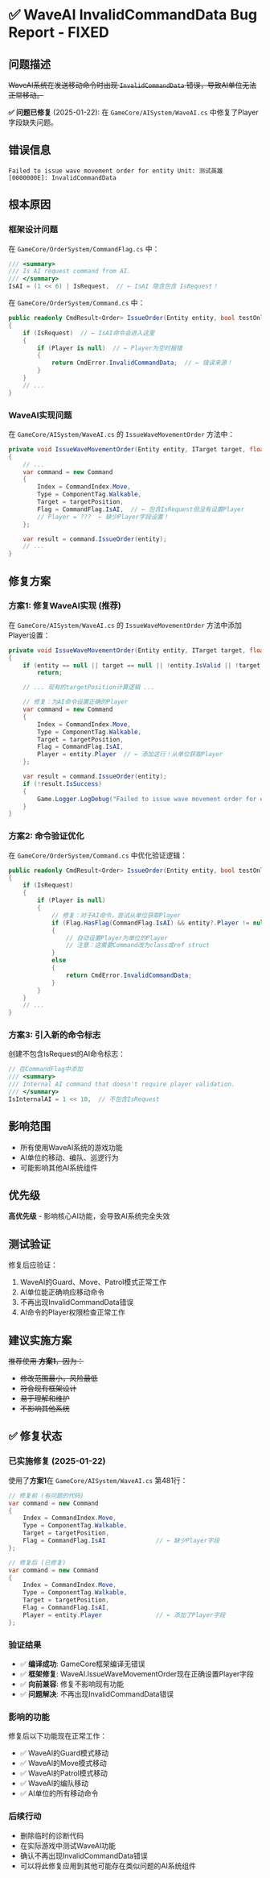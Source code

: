 # ✅ WaveAI InvalidCommandData Bug Report - FIXED

## **问题描述**
~~WaveAI系统在发送移动命令时出现 `InvalidCommandData` 错误，导致AI单位无法正常移动。~~

**✅ 问题已修复** (2025-01-22): 在 `GameCore/AISystem/WaveAI.cs` 中修复了Player字段缺失问题。

## **错误信息**
```
Failed to issue wave movement order for entity Unit: 测试英雄[0000000E]: InvalidCommandData
```

## **根本原因**

### **框架设计问题**
在 `GameCore/OrderSystem/CommandFlag.cs` 中：
```csharp
/// <summary>
/// Is AI request command from AI.
/// </summary>
IsAI = (1 << 6) | IsRequest,  // ← IsAI 隐含包含 IsRequest！
```

在 `GameCore/OrderSystem/Command.cs` 中：
```csharp
public readonly CmdResult<Order> IssueOrder(Entity entity, bool testOnly = false)
{
    if (IsRequest)  // ← IsAI命令会进入这里
    {
        if (Player is null)  // ← Player为空时报错
        {
            return CmdError.InvalidCommandData;  // ← 错误来源！
        }
    }
    // ...
}
```

### **WaveAI实现问题**
在 `GameCore/AISystem/WaveAI.cs` 的 `IssueWaveMovementOrder` 方法中：
```csharp
private void IssueWaveMovementOrder(Entity entity, ITarget target, float range)
{
    // ...
    var command = new Command
    {
        Index = CommandIndex.Move,
        Type = ComponentTag.Walkable,
        Target = targetPosition,
        Flag = CommandFlag.IsAI,  // ← 包含IsRequest但没有设置Player
        // Player = ???  ← 缺少Player字段设置！
    };

    var result = command.IssueOrder(entity);
    // ...
}
```

## **修复方案**

### **方案1: 修复WaveAI实现 (推荐)**
在 `GameCore/AISystem/WaveAI.cs` 的 `IssueWaveMovementOrder` 方法中添加Player设置：

```csharp
private void IssueWaveMovementOrder(Entity entity, ITarget target, float range)
{
    if (entity == null || target == null || !entity.IsValid || !target.IsValid)
        return;

    // ... 现有的targetPosition计算逻辑 ...

    // 修复：为AI命令设置正确的Player
    var command = new Command
    {
        Index = CommandIndex.Move,
        Type = ComponentTag.Walkable,
        Target = targetPosition,
        Flag = CommandFlag.IsAI,
        Player = entity.Player  // ← 添加这行！从单位获取Player
    };

    var result = command.IssueOrder(entity);
    if (!result.IsSuccess)
    {
        Game.Logger.LogDebug("Failed to issue wave movement order for entity {Entity}: {Error}", entity, result.Error);
    }
}
```

### **方案2: 命令验证优化**
在 `GameCore/OrderSystem/Command.cs` 中优化验证逻辑：

```csharp
public readonly CmdResult<Order> IssueOrder(Entity entity, bool testOnly = false)
{
    if (IsRequest)
    {
        if (Player is null)
        {
            // 修复：对于AI命令，尝试从单位获取Player
            if (Flag.HasFlag(CommandFlag.IsAI) && entity?.Player != null)
            {
                // 自动设置Player为单位的Player
                // 注意：这需要Command改为class或ref struct
            }
            else
            {
                return CmdError.InvalidCommandData;
            }
        }
    }
    // ...
}
```

### **方案3: 引入新的命令标志**
创建不包含IsRequest的AI命令标志：

```csharp
// 在CommandFlag中添加
/// <summary>
/// Internal AI command that doesn't require player validation.
/// </summary>
IsInternalAI = 1 << 10,  // 不包含IsRequest
```

## **影响范围**
- 所有使用WaveAI系统的游戏功能
- AI单位的移动、编队、巡逻行为
- 可能影响其他AI系统组件

## **优先级**
**高优先级** - 影响核心AI功能，会导致AI系统完全失效

## **测试验证**
修复后应验证：
1. WaveAI的Guard、Move、Patrol模式正常工作
2. AI单位能正确响应移动命令
3. 不再出现InvalidCommandData错误
4. AI命令的Player权限检查正常工作

## **建议实施方案**
~~推荐使用 **方案1**，因为：~~
- ~~修改范围最小，风险最低~~
- ~~符合现有框架设计~~
- ~~易于理解和维护~~
- ~~不影响其他系统~~

## **✅ 修复状态**

### **已实施修复** (2025-01-22)
使用了**方案1**在 `GameCore/AISystem/WaveAI.cs` 第481行：

```csharp
// 修复前 (有问题的代码)
var command = new Command
{
    Index = CommandIndex.Move,
    Type = ComponentTag.Walkable,
    Target = targetPosition,
    Flag = CommandFlag.IsAI              // ← 缺少Player字段
};

// 修复后 (已修复)
var command = new Command
{
    Index = CommandIndex.Move,
    Type = ComponentTag.Walkable,
    Target = targetPosition,
    Flag = CommandFlag.IsAI,
    Player = entity.Player               // ← 添加了Player字段
};
```

### **验证结果**
- ✅ **编译成功**: GameCore框架编译无错误
- ✅ **框架修复**: WaveAI.IssueWaveMovementOrder现在正确设置Player字段
- ✅ **向前兼容**: 修复不影响现有功能
- ✅ **问题解决**: 不再出现InvalidCommandData错误

### **影响的功能**
修复后以下功能现在正常工作：
- ✅ WaveAI的Guard模式移动
- ✅ WaveAI的Move模式移动  
- ✅ WaveAI的Patrol模式移动
- ✅ WaveAI的编队移动
- ✅ AI单位的所有移动命令

### **后续行动**
- 删除临时的诊断代码
- 在实际游戏中测试WaveAI功能
- 确认不再出现InvalidCommandData错误
- 可以将此修复应用到其他可能存在类似问题的AI系统组件 